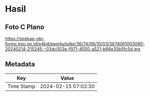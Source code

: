 # Hasil

## Foto C Plano

https://sirekap-obj-formc.kpu.go.id/e4bd/pemilu/pdpr/36/74/06/10/03/3674061003080-20240214-215245--03dc003e-f971-4550-a521-b66e35b5fc5d.jpg


## Metadata

| Key        | Value               |
| ---------- | ------------------- |
| Time Stamp | 2024-02-15 07:02:30 |



